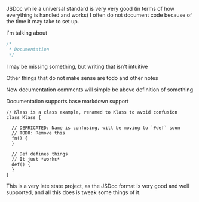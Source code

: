 JSDoc while a universal standard is very very good (in terms of how everything is handled and works) I often do not document code because of the time it may take to set up.

I'm talking about

```js
/*
 * Documentation
 */
```

I may be missing something, but writing that isn't intuitive

Other things that do not make sense are todo and other notes

New documentation comments will simple be above definition of something

Documentation supports base markdown support

```
// Klass is a class example, renamed to Klass to avoid confusion
class Klass {

  // DEPRICATED: Name is confusing, will be moving to `#def` soon
  // TODO: Remove this
  fn() {
  }
  
  // Def defines things
  // It just *works*
  def() {
  }
}
```

This is a very late state project, as the JSDoc format is very good and well supported, and all this does is tweak some things of it.
